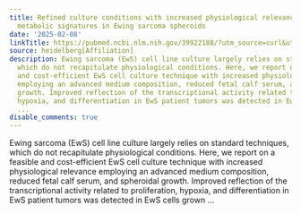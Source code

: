 ```yaml
---
title: Refined culture conditions with increased physiological relevance uncover oncogene-dependent
  metabolic signatures in Ewing sarcoma spheroids
date: '2025-02-08'
linkTitle: https://pubmed.ncbi.nlm.nih.gov/39922188/?utm_source=curl&utm_medium=rss&utm_campaign=pubmed-2&utm_content=1FakS-2QOkCT8HsMOQP1bCRQ4YzyumYOmxmF0moLsQ3dFB1E9V&fc=20220326224207&ff=20250209170448&v=2.18.0.post9+e462414
source: heidelberg[Affiliation]
description: Ewing sarcoma (EwS) cell line culture largely relies on standard techniques,
  which do not recapitulate physiological conditions. Here, we report on a feasible
  and cost-efficient EwS cell culture technique with increased physiological relevance
  employing an advanced medium composition, reduced fetal calf serum, and spheroidal
  growth. Improved reflection of the transcriptional activity related to proliferation,
  hypoxia, and differentiation in EwS patient tumors was detected in EwS cells grown
  ...
disable_comments: true
---
```

Ewing sarcoma (EwS) cell line culture largely relies on standard techniques, which do not recapitulate physiological conditions. Here, we report on a feasible and cost-efficient EwS cell culture technique with increased physiological relevance employing an advanced medium composition, reduced fetal calf serum, and spheroidal growth. Improved reflection of the transcriptional activity related to proliferation, hypoxia, and differentiation in EwS patient tumors was detected in EwS cells grown ...
